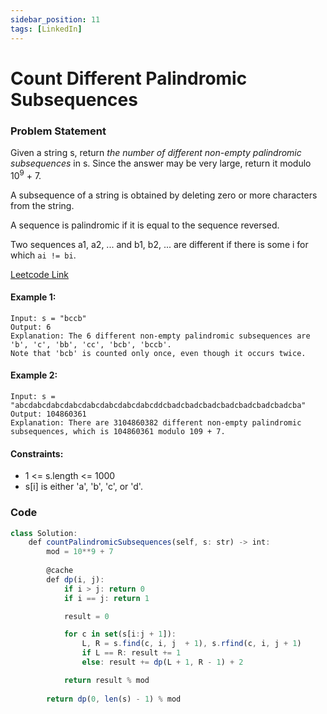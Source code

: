 ```yaml
---
sidebar_position: 11
tags: [LinkedIn]
---
```


# Count Different Palindromic Subsequences

### Problem Statement

Given a string s, return *the number of different non-empty palindromic subsequences* in s. Since the answer may be very large, return it modulo 10<sup>9</sup> + 7.

A subsequence of a string is obtained by deleting zero or more characters from the string.

A sequence is palindromic if it is equal to the sequence reversed.

Two sequences a1, a2, ... and b1, b2, ... are different if there is some i for which `ai != bi`.

[Leetcode Link](https://leetcode.com/problems/count-different-palindromic-subsequences/)

#### Example 1:

```
Input: s = "bccb"
Output: 6
Explanation: The 6 different non-empty palindromic subsequences are 'b', 'c', 'bb', 'cc', 'bcb', 'bccb'.
Note that 'bcb' is counted only once, even though it occurs twice.
```

#### Example 2:

```
Input: s = "abcdabcdabcdabcdabcdabcdabcdabcddcbadcbadcbadcbadcbadcbadcbadcba"
Output: 104860361
Explanation: There are 3104860382 different non-empty palindromic subsequences, which is 104860361 modulo 109 + 7.
```

#### Constraints:

- 1 <= s.length <= 1000
- s[i] is either 'a', 'b', 'c', or 'd'.

### Code

```jsx title="Python"
class Solution:        
    def countPalindromicSubsequences(self, s: str) -> int:                                   
        mod = 10**9 + 7
        
        @cache
        def dp(i, j):
            if i > j: return 0            
            if i == j: return 1

            result = 0

            for c in set(s[i:j + 1]):
                L, R = s.find(c, i, j  + 1), s.rfind(c, i, j + 1)
                if L == R: result += 1                    
                else: result += dp(L + 1, R - 1) + 2

            return result % mod        
        
        return dp(0, len(s) - 1) % mod
```

